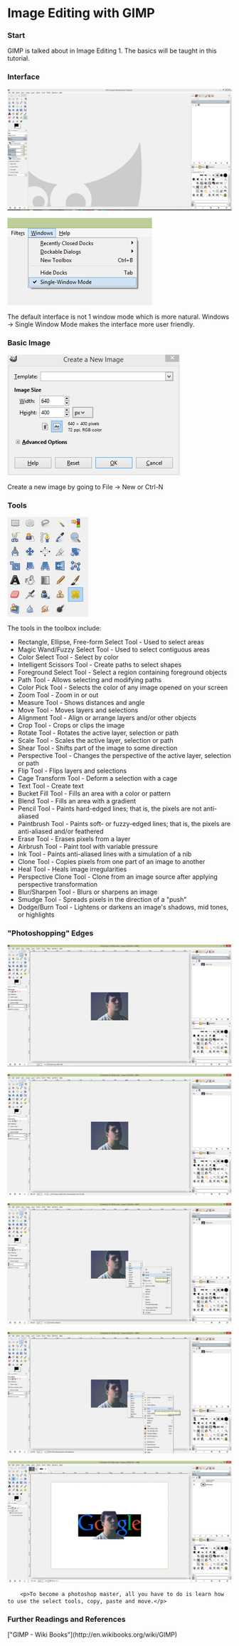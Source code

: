 # Image Editing with GIMP
		
### Start
GIMP is talked about in Image Editing 1. The basics will be taught in this tutorial.
		
### Interface

![](ui.PNG "Fig. 1 GIMP UI")


![](singlewindow.png "Fig. 2 How to get Single Window Mode")

<p>The default interface is not 1 window mode which is more natural. Windows -> Single Window Mode makes the interface more user friendly.</p>
		
<h3>Basic Image</h3>

![](newimage.PNG "Fig. 3 The New Image prompt asks for width and height")

<p>Create a new image by going to File -> New or Ctrl-N</p>
		
<h3>Tools</h3>

![](tools.PNG "Fig. 4 The Toolbox that is included in GIMP")

<p>The tools in the toolbox include:</p>
		<ul>
			<li>Rectangle, Ellipse, Free-form Select Tool - Used to select areas</li>
			<li>Magic Wand/Fuzzy Select Tool - Used to select contiguous areas</li>
			<li>Color Select Tool - Select by color</li>
			<li>Intelligent Scissors Tool - Create paths to select shapes</li>
			<li>Foreground Select Tool - Select a region containing foreground objects</li>
			<li>Path Tool - Allows selecting and modifying paths</li>
			<li>Color Pick Tool - Selects the color of any image opened on your screen</li>
			<li>Zoom Tool - Zoom in or out</li>
			<li>Measure Tool - Shows distances and angle</li>
			<li>Move Tool - Moves layers and selections</li>
			<li>Alignment Tool - Align or arrange layers and/or other objects</li>
			<li>Crop Tool - Crops or clips the image</li>
			<li>Rotate Tool - Rotates the active layer, selection or path</li>
			<li>Scale Tool - Scales the active layer, selection or path</li>
			<li>Shear Tool - Shifts part of the image to some direction</li>
			<li>Perspective Tool - Changes the perspective of the active layer, selection or path</li>
			<li>Flip Tool - Flips layers and selections</li>
			<li>Cage Transform Tool - Deform a selection with a cage</li>
			<li>Text Tool - Create text</li>
			<li>Bucket Fill Tool - Fills an area with a color or pattern</li>
			<li>Blend Tool - Fills an area with a gradient</li>
			<li>Pencil Tool - Paints hard-edged lines; that is, the pixels are not anti-aliased</li>
			<li>Paintbrush Tool - Paints soft- or fuzzy-edged lines; that is, the pixels are anti-aliased and/or feathered</li>
			<li>Erase Tool - Erases pixels from a layer</li>
			<li>Airbrush Tool - Paint tool with variable pressure</li>
			<li>Ink Tool - Paints anti-aliased lines with a simulation of a nib</li>
			<li>Clone Tool - Copies pixels from one part of an image to another</li>
			<li>Heal Tool - Heals image irregularities</li>
			<li>Perspective Clone Tool - Clone from an image source after applying perspective transformation</li>
			<li>Blur/Sharpen Tool - Blurs or sharpens an image</li>
			<li>Smudge Tool - Spreads pixels in the direction of a "push"</li>
			<li>Dodge/Burn Tool - Lightens or darkens an image's shadows, mid tones, or highlights</li>
		</ul>
		
### "Photoshopping" Edges

![](shop1.png "Fig. 5 Use the Fuzzy Select Tool")

![](shop2.png "Fig. 6 Select the background areas using SHIFT + RMB")

![](shop3.png "Fig. 7 Hit CTRL-I in order to invert your selection and select your object")

![](shop4.png "Fig. 8 Hit CTRL-X to cut out your selection and put it in your clipboard")

![](shop5.png "Fig. 9 In a different image, hit CTRL-V to paste it and the move tool to place it")

		<p>To become a photoshop master, all you have to do is learn how to use the select tools, copy, paste and move.</p>
		
<h3>Further Readings and References</h3>
	["GIMP - Wiki Books"](http://en.wikibooks.org/wiki/GIMP)
	